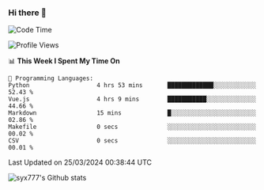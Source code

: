 ### Hi there 👋

<!--
**syx777/syx777** is a ✨ _special_ ✨ repository because its `README.md` (this file) appears on your GitHub profile.

Here are some ideas to get you started:

- 🔭 I’m currently working on ...
- 🌱 I’m currently learning ...
- 👯 I’m looking to collaborate on ...
- 🤔 I’m looking for help with ...
- 💬 Ask me about ...
- 📫 How to reach me: ...
- 😄 Pronouns: ...
- ⚡ Fun fact: ...
-->
<!--START_SECTION:waka-->
![Code Time](http://img.shields.io/badge/Code%20Time-25%20hrs%2035%20mins-blue)

![Profile Views](http://img.shields.io/badge/Profile%20Views-43-blue)

📊 **This Week I Spent My Time On** 

```text
💬 Programming Languages: 
Python                   4 hrs 53 mins       █████████████░░░░░░░░░░░░   52.43 % 
Vue.js                   4 hrs 9 mins        ███████████░░░░░░░░░░░░░░   44.66 % 
Markdown                 15 mins             █░░░░░░░░░░░░░░░░░░░░░░░░   02.86 % 
Makefile                 0 secs              ░░░░░░░░░░░░░░░░░░░░░░░░░   00.02 % 
CSV                      0 secs              ░░░░░░░░░░░░░░░░░░░░░░░░░   00.01 % 
```


 Last Updated on 25/03/2024 00:38:44 UTC
<!--END_SECTION:waka-->

![syx777's Github stats](https://github-readme-stats.vercel.app/api?username=syx777&show_icons=true)

